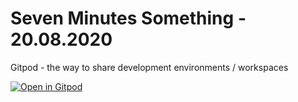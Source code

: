 # Seven Minutes Something - 20.08.2020
Gitpod - the way to share development environments / workspaces

[![Open in Gitpod](https://gitpod.io/button/open-in-gitpod.svg)](https://gitpod.io/#https://github.com/mtonnie/SMS/tree/200820)

